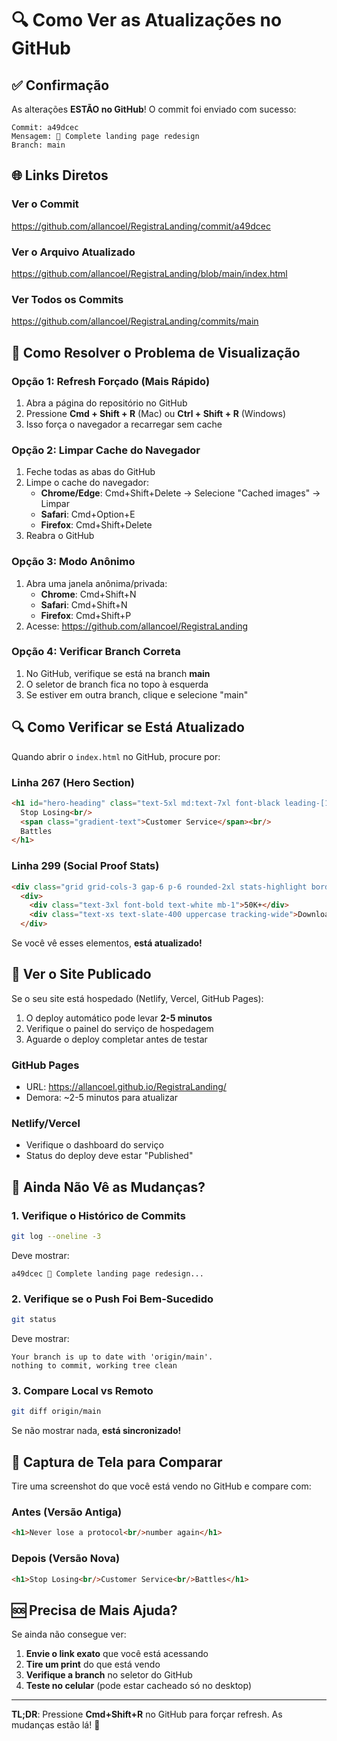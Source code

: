 # 🔍 Como Ver as Atualizações no GitHub

## ✅ Confirmação

As alterações **ESTÃO no GitHub**! O commit foi enviado com sucesso:

```
Commit: a49dcec
Mensagem: 🎨 Complete landing page redesign
Branch: main
```

## 🌐 Links Diretos

### Ver o Commit
https://github.com/allancoel/RegistraLanding/commit/a49dcec

### Ver o Arquivo Atualizado
https://github.com/allancoel/RegistraLanding/blob/main/index.html

### Ver Todos os Commits
https://github.com/allancoel/RegistraLanding/commits/main

## 🔄 Como Resolver o Problema de Visualização

### Opção 1: Refresh Forçado (Mais Rápido)
1. Abra a página do repositório no GitHub
2. Pressione **Cmd + Shift + R** (Mac) ou **Ctrl + Shift + R** (Windows)
3. Isso força o navegador a recarregar sem cache

### Opção 2: Limpar Cache do Navegador
1. Feche todas as abas do GitHub
2. Limpe o cache do navegador:
   - **Chrome/Edge**: Cmd+Shift+Delete → Selecione "Cached images" → Limpar
   - **Safari**: Cmd+Option+E
   - **Firefox**: Cmd+Shift+Delete
3. Reabra o GitHub

### Opção 3: Modo Anônimo
1. Abra uma janela anônima/privada:
   - **Chrome**: Cmd+Shift+N
   - **Safari**: Cmd+Shift+N
   - **Firefox**: Cmd+Shift+P
2. Acesse: https://github.com/allancoel/RegistraLanding

### Opção 4: Verificar Branch Correta
1. No GitHub, verifique se está na branch **main**
2. O seletor de branch fica no topo à esquerda
3. Se estiver em outra branch, clique e selecione "main"

## 🔍 Como Verificar se Está Atualizado

Quando abrir o `index.html` no GitHub, procure por:

### Linha 267 (Hero Section)
```html
<h1 id="hero-heading" class="text-5xl md:text-7xl font-black leading-[1.1] tracking-tight mb-6">
  Stop Losing<br/>
  <span class="gradient-text">Customer Service</span><br/>
  Battles
</h1>
```

### Linha 299 (Social Proof Stats)
```html
<div class="grid grid-cols-3 gap-6 p-6 rounded-2xl stats-highlight border border-white/10">
  <div>
    <div class="text-3xl font-bold text-white mb-1">50K+</div>
    <div class="text-xs text-slate-400 uppercase tracking-wide">Downloads</div>
  </div>
```

Se você vê esses elementos, **está atualizado!**

## 📱 Ver o Site Publicado

Se o seu site está hospedado (Netlify, Vercel, GitHub Pages):

1. O deploy automático pode levar **2-5 minutos**
2. Verifique o painel do serviço de hospedagem
3. Aguarde o deploy completar antes de testar

### GitHub Pages
- URL: https://allancoel.github.io/RegistraLanding/
- Demora: ~2-5 minutos para atualizar

### Netlify/Vercel
- Verifique o dashboard do serviço
- Status do deploy deve estar "Published"

## 🐛 Ainda Não Vê as Mudanças?

### 1. Verifique o Histórico de Commits
```bash
git log --oneline -3
```

Deve mostrar:
```
a49dcec 🎨 Complete landing page redesign...
```

### 2. Verifique se o Push Foi Bem-Sucedido
```bash
git status
```

Deve mostrar:
```
Your branch is up to date with 'origin/main'.
nothing to commit, working tree clean
```

### 3. Compare Local vs Remoto
```bash
git diff origin/main
```

Se não mostrar nada, **está sincronizado!**

## 📸 Captura de Tela para Comparar

Tire uma screenshot do que você está vendo no GitHub e compare com:

### Antes (Versão Antiga)
```html
<h1>Never lose a protocol<br/>number again</h1>
```

### Depois (Versão Nova)
```html
<h1>Stop Losing<br/>Customer Service<br/>Battles</h1>
```

## 🆘 Precisa de Mais Ajuda?

Se ainda não consegue ver:

1. **Envie o link exato** que você está acessando
2. **Tire um print** do que está vendo
3. **Verifique a branch** no seletor do GitHub
4. **Teste no celular** (pode estar cacheado só no desktop)

---

**TL;DR**: Pressione **Cmd+Shift+R** no GitHub para forçar refresh. As mudanças estão lá! 🎉

